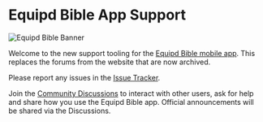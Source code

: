 # Equipd Bible App Support

![Equipd Bible Banner](https://github.com/user-attachments/assets/67d272a0-3a65-4227-aa44-d2561b531896)

Welcome to the new support tooling for the [Equipd Bible mobile app](https://www.equipd.me/). This replaces the forums from the website that are now archived.

Please report any issues in the [Issue Tracker](https://github.com/Equipd/Bible/issues).  

Join the [Community Discussions](https://github.com/Equipd/Bible/discussions) to interact with other users, ask for help and share how you use the Equipd Bible app. Official announcements will be shared via the Discussions.
